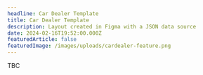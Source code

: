 ```yaml
---
headline: Car Dealer Template
title: Car Dealer Template
description: Layout created in Figma with a JSON data source
date: 2024-02-16T19:52:00.000Z
featuredArticle: false
featuredImage: /images/uploads/cardealer-feature.png
---
```

TBC

